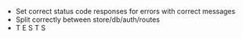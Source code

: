 - Set correct status code responses for errors with correct messages
- Split correctly between store/db/auth/routes
- T E S T S
